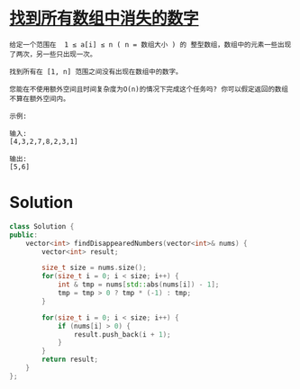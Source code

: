 # [找到所有数组中消失的数字](https://leetcode-cn.com/problems/find-all-numbers-disappeared-in-an-array/)

```
给定一个范围在  1 ≤ a[i] ≤ n ( n = 数组大小 ) 的 整型数组，数组中的元素一些出现了两次，另一些只出现一次。

找到所有在 [1, n] 范围之间没有出现在数组中的数字。

您能在不使用额外空间且时间复杂度为O(n)的情况下完成这个任务吗? 你可以假定返回的数组不算在额外空间内。

示例:

输入:
[4,3,2,7,8,2,3,1]

输出:
[5,6]
```

# Solution

```cpp
class Solution {
public:
    vector<int> findDisappearedNumbers(vector<int>& nums) {
        vector<int> result;

        size_t size = nums.size();
        for(size_t i = 0; i < size; i++) {
            int & tmp = nums[std::abs(nums[i]) - 1];
            tmp = tmp > 0 ? tmp * (-1) : tmp;
        }

        for(size_t i = 0; i < size; i++) {
            if (nums[i] > 0) {
                result.push_back(i + 1);
            }
        }
        return result;
    }
};
```
